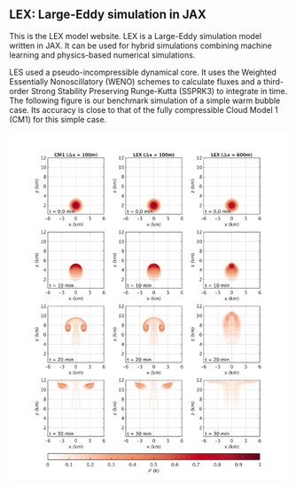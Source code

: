 ## LEX: Large-Eddy simulation in JAX

This is the LEX model website. LEX is a Large-Eddy simulation model written in JAX. It can be used for hybrid simulations combining machine learning and physics-based numerical simulations. 

LES used a pseudo-incompressible dynamical core. It uses the Weighted Essentially Nonoscillatory (WENO) schemes to calculate fluxes and a third-order Strong Stability Preserving Runge-Kutta (SSPRK3) to integrate in time. The following figure is our benchmark simulation of a simple warm bubble case. Its accuracy is close to that of the fully compressible Cloud Model 1 (CM1) for this simple case.

![Warm Bubble Case](initial_comparison/theta_perturbation_LEX_SSPRK3_dx100dt10_dx600dt30.jpg)


